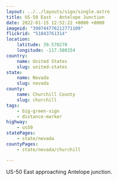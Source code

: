 ```yaml
---
layout: ../../layouts/sign/single.astro
title: US-50 East - Antelope Junction
date: 2022-01-15 12:52:22 +0000 +0000
imageid: "390744776212771109"
flickrid: "51843761314"
location:
    latitude: 39.578278
    longitude: -117.580154
country:
    name: United States
    slug: united-states
state:
    name: Nevada
    slug: nevada
county:
    name: Churchill County
    slug: churchill
tags:
    - big-green-sign
    - distance-marker
highway:
    - us50
statePages:
    - state/nevada
countyPages:
    - state/nevada/churchill

---
```

US-50 East approaching Antelope junction.